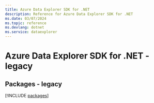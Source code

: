 ```yaml
---
title: Azure Data Explorer SDK for .NET
description: Reference for Azure Data Explorer SDK for .NET
ms.date: 03/07/2024
ms.topic: reference
ms.devlang: dotnet
ms.service: dataexplorer
---
```

# Azure Data Explorer SDK for .NET - legacy
## Packages - legacy
[!INCLUDE [packages](data-explorer-index.md)]